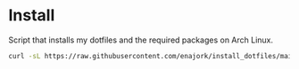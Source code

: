 # Install
Script that installs my dotfiles and the required packages on Arch Linux.

```sh
curl -sL https://raw.githubusercontent.com/enajork/install_dotfiles/main/run.sh | bash
```
